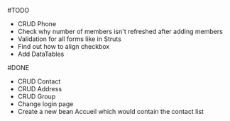 #TODO

- CRUD Phone
- Check why number of members isn't refreshed after adding members
- Validation for all forms like in Struts
- Find out how to align checkbox 
- Add DataTables

#DONE

- CRUD Contact
- CRUD Address
- CRUD Group
- Change login page
- Create a new bean Accueil which would contain the contact list